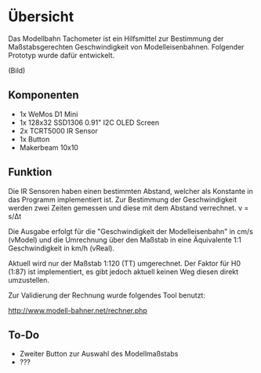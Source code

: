 # Übersicht
Das Modellbahn Tachometer ist ein Hilfsmittel zur Bestimmung der Maßstabsgerechten Geschwindigkeit von Modelleisenbahnen. Folgender Prototyp wurde dafür entwickelt.

(Bild)
## Komponenten
- 1x WeMos D1 Mini
- 1x 128x32 SSD1306 0.91" I2C OLED Screen
- 2x TCRT5000 IR Sensor
- 1x Button
- Makerbeam 10x10

## Funktion

Die IR Sensoren haben einen bestimmten Abstand, welcher als Konstante in das Programm implementiert ist. 
Zur Bestimmung der Geschwindigkeit werden zwei Zeiten gemessen und diese mit dem Abstand verrechnet. v = s/Δt

Die Ausgabe erfolgt für die "Geschwindigkeit der Modelleisenbahn" in cm/s (vModel) und die Umrechnung über den Maßstab in eine Äquivalente 1:1 Geschwindigkeit in km/h (vReal).

Aktuell wird nur der Maßstab 1:120 (TT) umgerechnet. Der Faktor für H0 (1:87) ist implementiert, es gibt jedoch aktuell keinen Weg diesen direkt umzustellen.

Zur Validierung der Rechnung wurde folgendes Tool benutzt:

http://www.modell-bahner.net/rechner.php

## To-Do
- Zweiter Button zur Auswahl des Modellmaßstabs
- ???
